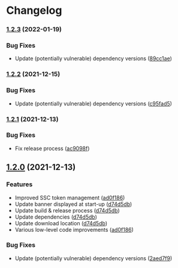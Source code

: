 # Changelog

### [1.2.3](https://www.github.com/fortify-ps/FortifySyncFoDToSSC/compare/v1.2.2...v1.2.3) (2022-01-19)


### Bug Fixes

* Update (potentially vulnerable) dependency versions ([89cc1ae](https://www.github.com/fortify-ps/FortifySyncFoDToSSC/commit/89cc1ae2cb6925c31d4b4002c5eb730158e65e25))

### [1.2.2](https://www.github.com/fortify-ps/FortifySyncFoDToSSC/compare/v1.2.1...v1.2.2) (2021-12-15)


### Bug Fixes

* Update (potentially vulnerable) dependency versions ([c95fad5](https://www.github.com/fortify-ps/FortifySyncFoDToSSC/commit/c95fad5a2cfb53557dc550eb4b9d23b685691172))

### [1.2.1](https://www.github.com/fortify-ps/FortifySyncFoDToSSC/compare/v1.2.0...v1.2.1) (2021-12-13)


### Bug Fixes

* Fix release process ([ac9098f](https://www.github.com/fortify-ps/FortifySyncFoDToSSC/commit/ac9098f5e3a941fd1e560b3b54d0af447f5ae3e7))

## [1.2.0](https://www.github.com/fortify-ps/FortifySyncFoDToSSC/compare/v1.1.0...v1.2.0) (2021-12-13)


### Features

* Improved SSC token management ([ad0f186](https://www.github.com/fortify-ps/FortifySyncFoDToSSC/commit/ad0f1862e8a32225e354fd98a754ca26a33ddb4e))
* Update banner displayed at start-up ([d74d5db](https://www.github.com/fortify-ps/FortifySyncFoDToSSC/commit/d74d5dba90ffbc52781d8cb8beed12c0965ecc85))
* Update build & release process ([d74d5db](https://www.github.com/fortify-ps/FortifySyncFoDToSSC/commit/d74d5dba90ffbc52781d8cb8beed12c0965ecc85))
* Update dependencies ([d74d5db](https://www.github.com/fortify-ps/FortifySyncFoDToSSC/commit/d74d5dba90ffbc52781d8cb8beed12c0965ecc85))
* Update download location ([d74d5db](https://www.github.com/fortify-ps/FortifySyncFoDToSSC/commit/d74d5dba90ffbc52781d8cb8beed12c0965ecc85))
* Various low-level code improvements ([ad0f186](https://www.github.com/fortify-ps/FortifySyncFoDToSSC/commit/ad0f1862e8a32225e354fd98a754ca26a33ddb4e))


### Bug Fixes

* Update (potentially vulnerable) dependency versions ([2aed7f9](https://www.github.com/fortify-ps/FortifySyncFoDToSSC/commit/2aed7f9e8451327971762d7e915a92fd5bb2b1eb))
